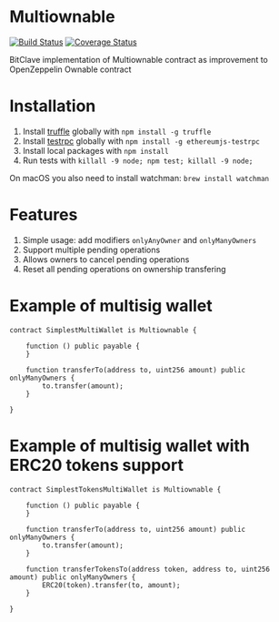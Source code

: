 # Multiownable

[![Build Status](https://travis-ci.org/bitclave/Multiownable.svg?branch=master)](https://travis-ci.org/bitclave/Multiownable)
[![Coverage Status](https://coveralls.io/repos/github/bitclave/Multiownable/badge.svg)](https://coveralls.io/github/bitclave/Multiownable)

BitClave implementation of Multiownable contract as improvement to OpenZeppelin Ownable contract

# Installation

1. Install [truffle](http://truffleframework.com) globally with `npm install -g truffle`
2. Install [testrpc](https://github.com/ethereumjs/testrpc) globally with `npm install -g ethereumjs-testrpc`
3. Install local packages with `npm install`
4. Run tests with `killall -9 node; npm test; killall -9 node;`

On macOS you also need to install watchman: `brew install watchman`

# Features

1. Simple usage: add modifiers `onlyAnyOwner` and `onlyManyOwners`
1. Support multiple pending operations
2. Allows owners to cancel pending operations
2. Reset all pending operations on ownership transfering

# Example of multisig wallet

```solidity
contract SimplestMultiWallet is Multiownable {

    function () public payable {
    }

    function transferTo(address to, uint256 amount) public onlyManyOwners {
        to.transfer(amount);
    }
    
}
```

# Example of multisig wallet with ERC20 tokens support

```solidity
contract SimplestTokensMultiWallet is Multiownable {

    function () public payable {
    }
    
    function transferTo(address to, uint256 amount) public onlyManyOwners {
        to.transfer(amount);
    }
    
    function transferTokensTo(address token, address to, uint256 amount) public onlyManyOwners {
        ERC20(token).transfer(to, amount);
    }
    
}
```

